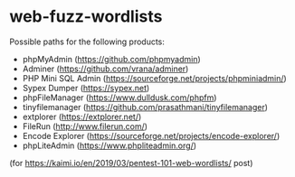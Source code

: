 # web-fuzz-wordlists

Possible paths for the following products:
* phpMyAdmin (https://github.com/phpmyadmin)
* Adminer (https://github.com/vrana/adminer)
* PHP Mini SQL Admin (https://sourceforge.net/projects/phpminiadmin/)
* Sypex Dumper (https://sypex.net)
* phpFileManager (https://www.dulldusk.com/phpfm)
* tinyfilemanager (https://github.com/prasathmani/tinyfilemanager)
* extplorer (https://extplorer.net/)
* FileRun (http://www.filerun.com/)
* Encode Explorer (https://sourceforge.net/projects/encode-explorer/)
* phpLiteAdmin (https://www.phpliteadmin.org/)

(for https://kaimi.io/en/2019/03/pentest-101-web-wordlists/ post)
